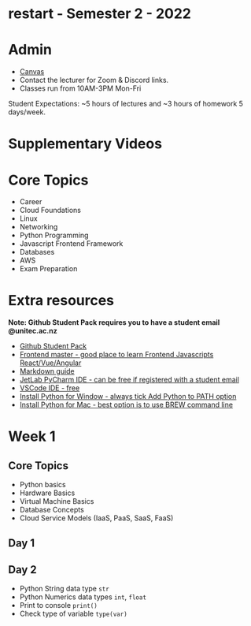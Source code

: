 # restart - Semester 2 - 2022

# Admin
- [Canvas](https://awsrestart.instructure.com/courses/880)
- Contact the lecturer for Zoom & Discord links.
- Classes run from 10AM-3PM Mon-Fri

Student Expectations: ~5 hours of lectures and ~3 hours of homework 5 days/week.

# Supplementary Videos

# Core Topics

- Career
- Cloud Foundations
- Linux
- Networking
- Python Programming
- Javascript Frontend Framework
- Databases
- AWS
- Exam Preparation

# Extra resources

**Note: Github Student Pack requires you to have a student email @unitec.ac.nz**

- [Github Student Pack](https://education.github.com/)
- [Frontend master - good place to learn Frontend Javascripts React/Vue/Angular](https://frontendmasters.com/)
- [Markdown guide](https://www.markdownguide.org/)
- [JetLab PyCharm IDE - can be free if registered with a student email](https://www.jetbrains.com/pycharm/)
- [VSCode IDE - free](https://code.visualstudio.com/)
- [Install Python for Window - always tick Add Python to PATH option](https://www.python.org/downloads/)
- [Install Python for Mac - best option is to use BREW command line](https://docs.python-guide.org/starting/install3/osx/)

# Week 1

## Core Topics

- Python basics
- Hardware Basics
- Virtual Machine Basics
- Database Concepts
- Cloud Service Models (IaaS, PaaS, SaaS, FaaS)

## Day 1

## Day 2

- Python String data type `str`
- Python Numerics data types `int`, `float`
- Print to console `print()`
- Check type of variable `type(var)`

